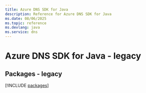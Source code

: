 ```yaml
---
title: Azure DNS SDK for Java
description: Reference for Azure DNS SDK for Java
ms.date: 08/06/2025
ms.topic: reference
ms.devlang: java
ms.service: dns
---
```

# Azure DNS SDK for Java - legacy
## Packages - legacy
[!INCLUDE [packages](dns-index.md)]